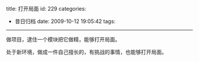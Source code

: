 title: 打开局面
id: 229
categories:
  - 昔日归档
date: 2009-10-12 19:05:42
tags:
---

做项目，逮住一个模块把它做精，能够打开局面。

处于新环境，做成一件自己擅长的，有挑战的事情，也能够打开局面。
